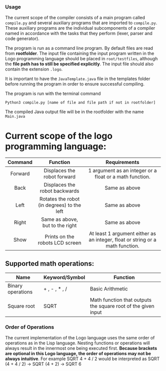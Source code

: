 ### Usage 

The current scope of the compiler consists of a main program called ```compile.py``` and several auxiliary programs that are imported to ```compile.py```. These auxiliary programs are the individual subcomponents of a compiler named in accordance with the tasks that they perform (lexer, parser and code generator). 

The program is run as a command line program. By default files are read from **rootfolder**. The input file containing the input program written in the Logo programming language should be placed in ```root/testfiles```, although the **file path has to still be specified explicitly**. The input file should also contain the extension ```.logo```.

It is important to have the ```JavaTemplate.java``` file in the templates folder before running the program in order to ensure successful compiling. 

The program is run with the terminal command

```Python3 compile.py [name of file and file path if not in rootfolder]```

The compiled Java output file will be in the rootfolder with the name ```Main.java```

# Current scope of the logo programming language: 


| Command |                         Function                         |                                  Requirements                                 |
|:-------:|:--------------------------------------------------------:|:-----------------------------------------------------------------------------:|
| Forward |                Displaces the robot forward               |            1 argument as an integer or  a float or a math function.           |
|   Back  |               Displaces the robot backwards              |                                 Same as above                                 |
|   Left  |          Rotates the robot (in degrees) to the left      |                                 Same as above                                 |
|  Right  |              Same as above, but to the right             |                                 Same as above                                 |
|   Show  |              Prints on the robots LCD screen             | At least 1 argument either as an integer, float or string or a math function. |


## Supported math operations:

| **Name**          | **Keyword/Symbol** | **Function**                                                  |
|-------------------|--------------------|---------------------------------------------------------------|
| Binary operations | + , - , * , /      | Basic Arithmetic                                              |
| Square root       | SQRT               | Math function that outputs the square root of the given input |

### Order of Operations

The current implementation of the Logo language uses the same order of operations as in the Lisp language.
Nesting functions or operations will always result in the innermost one being executed first.
**Because brackets are optional in this Logo language, the order of operations may not be always intuitive**.
For example SQRT 4 + 4 / 2 would be interpreted as SQRT (4 + 4 / 2) -> SQRT (4 + 2) -> SQRT 6

